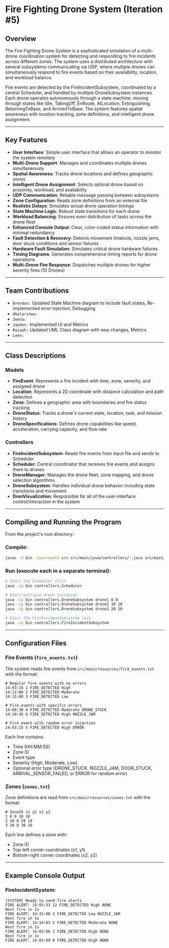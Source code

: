 # Fire Fighting Drone System (Iteration #5)

## Overview

The Fire Fighting Drone System is a sophisticated simulation of a multi-drone coordination system for detecting and responding to fire incidents across different zones. The system uses a distributed architecture with several subsystems communicating via UDP, where multiple drones can simultaneously respond to fire events based on their availability, location, and workload balance.

Fire events are detected by the FireIncidentSubsystem, coordinated by a central Scheduler, and handled by multiple DroneSubsystem instances. Each drone operates autonomously through a state machine, moving through states like Idle, TakingOff, EnRoute, AtLocation, Extinguishing, ReturningToBase, and ArrivedToBase. The system features spatial awareness with location tracking, zone definitions, and intelligent drone assignment.

---

## Key Features

- **User Interface**: Simple user interface that allows an operator to monitor the system remotely
- **Multi-Drone Support**: Manages and coordinates multiple drones simultaneously
- **Spatial Awareness**: Tracks drone locations and defines geographic zones
- **Intelligent Drone Assignment**: Selects optimal drone based on proximity, workload, and availability
- **UDP Communication**: Reliable message passing between subsystems
- **Zone Configuration**: Reads zone definitions from an external file
- **Realistic Delays**: Simulates actual drone operation timings
- **State Machine Logic**: Robust state transitions for each drone
- **Workload Balancing**: Ensures even distribution of tasks across the drone fleet
- **Enhanced Console Output**: Clear, color-coded status information with minimal redundancy
- **Fault Detection & Recovery**: Detects movement timeouts, nozzle jams, door stuck conditions and sensor failures
- **Hardware Fault Simulation**: Simulates critical drone hardware failures
- **Timing Diagrams**: Generates comprehensive timing reports for drone operations
- **Multi-Drone Fire Response**: Dispatches multiple drones for higher severity fires (10 Drones)

---
## Team Contributions

- `Brendan:` Updated State Machine diagram to include fault states, Re-implemented error injection, Debugging
- `Abolarinwa:` 
- `Zeena:`
- `Jaydon:` Implemented UI and Metrics
- `Raiqah:` Updated UML Class diagram with new changes, Metrics
- `Leen:` 


---
## Class Descriptions

### Models
- **FireEvent**: Represents a fire incident with time, zone, severity, and assigned drone
- **Location**: Represents a 2D coordinate with distance calculation and path detection
- **Zone**: Defines a geographic area with boundaries and fire status tracking
- **DroneStatus**: Tracks a drone's current state, location, task, and mission history
- **DroneSpecifications**: Defines drone capabilities like speed, acceleration, carrying capacity, and flow rate

### Controllers
- **FireIncidentSubsystem**: Reads fire events from input file and sends to Scheduler
- **Scheduler**: Central coordinator that receives fire events and assigns them to drones
- **DroneManager**: Manages the drone fleet, zone mapping, and drone selection algorithms
- **DroneSubsystem**: Handles individual drone behavior including state transitions and movement
- **DronVisualization**: Responsible for all of the user-interface control/interaction in the system

---

## Compiling and Running the Program

From the project's root directory:

### Compile:
```sh
javac -d bin -sourcepath src src/main/java/controllers/*.java src/main/java/models/*.java
```

### Run (execute each in a separate terminal):

```sh
# Start the Scheduler first
java -cp bin controllers.Scheduler

# Start multiple drone instances
java -cp bin controllers.DroneSubsystem drone1 0 0
java -cp bin controllers.DroneSubsystem drone2 10 10
java -cp bin controllers.DroneSubsystem drone3 20 20

# Start the FireIncidentSubsystem last
java -cp bin controllers.FireIncidentSubsystem
```

---

## Configuration Files

### Fire Events (`fire_events.txt`)

The system reads fire events from `src/main/resources/fire_events.txt` with the format:
```
# Regular fire events with no errors
14:03:15 1 FIRE_DETECTED High
14:12:00 2 FIRE_DETECTED Moderate
14:15:00 3 FIRE_DETECTED Low

# Fire events with specific errors
14:08:30 4 FIRE_DETECTED Moderate DRONE_STUCK
14:10:45 6 FIRE_DETECTED High NOZZLE_JAM

# Fire event with random error injection
14:03:15 5 FIRE_DETECTED High ERROR
```

Each line contains:
- Time (HH:MM:SS)
- Zone ID
- Event type
- Severity (High, Moderate, Low)
- Optional error type (DRONE_STUCK, NOZZLE_JAM, DOOR_STUCK, ARRIVAL_SENSOR_FAILED, or ERROR for random error)

### Zones (`zones.txt`)

Zone definitions are read from `src/main/resources/zones.txt` with the format:
```
# ZoneID x1 y1 x2 y2
1 0 0 10 10
2 10 0 20 10
3 20 0 30 10
```

Each line defines a zone with:
- Zone ID
- Top-left corner coordinates (x1, y1)
- Bottom-right corner coordinates (x2, y2)

---

## Example Console Output

### FireIncidentSystem:
```
[SYSTEM] Ready to send fire alerts
FIRE ALERT: 14:03:33 12 FIRE_DETECTED High NONE
Next fire in 1s
FIRE ALERT: 14:15:00 3 FIRE_DETECTED Low NOZZLE_JAM
Next fire in 1s
FIRE ALERT: 14:14:03 2 FIRE_DETECTED Moderate NONE
Next fire in 1s
FIRE ALERT: 14:03:06 1 FIRE_DETECTED High NONE
Next fire in 1s
FIRE ALERT: 14:03:09 8 FIRE_DETECTED High NONE
```
